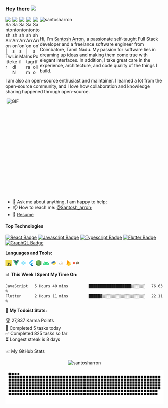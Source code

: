 ### Hey there <img src="https://media.giphy.com/media/hvRJCLFzcasrR4ia7z/giphy.gif" width="22px">

<a href="https://twitter.com/santosh_arron">
  <img align="left" alt="Santosh Arron | Twitter" width="22px" src="https://raw.githubusercontent.com/peterthehan/peterthehan/master/assets/twitter.svg" />
</a>
<a href="https://www.linkedin.com/in/santosh-arron/">
  <img align="left" alt="Santosh Arron's LinkedIN" width="22px" src="https://raw.githubusercontent.com/peterthehan/peterthehan/master/assets/linkedin.svg" />
</a>

<a href="mailto:santosharron@gmail.com">
  <img align="left" alt="Santosh Arron's Mail" width="22px" src="https://epicprogrammerassets.netlify.app/Assets/gmail.svg" />
</a>

<a href="https://www.instagram.com/santosh_arron/">
  <img align="left" alt="Santosh Arron | Instagram" width="22px" src="https://epicprogrammerassets.netlify.app/Assets/instagram.svg" />
</a>


<a href="https://santosharron.epicprogrammer.com/">
  <img align="left" alt="Santosh Arron's Portfolio" width="22px" src="https://epicprogrammerassets.netlify.app/Assets/globe-grid.svg" />
</a>

<p align=left> <img src=https://komarev.com/ghpvc/?username=santosharron alt=santosharron /> </p>

<br />


Hi, I'm [Santosh Arron](https://santosharron.epicprogrammer.com/), a passionate self-taught Full Stack developer and a freelance software engineer from Coimbatore, Tamil Nadu. My passion for software lies in dreaming up ideas and making them come true with elegant interfaces. In addition, I take great care in the experience, architecture, and code quality of the things I build.

I am also an open-source enthusiast and maintainer. I learned a lot from the open-source community, and I love how collaboration and knowledge sharing happened through open-source.


  <img align="right" alt="GIF" src="https://epicprogrammerassets.netlify.app/Assets/code.gif?raw=true" width="500" height="320" />
  
- 💬 Ask me about anything, I am happy to help;
- 📫 How to reach me: [@Santosh_arron](https://www.instagram.com/santosh_arron/);
- 📝 [Resume](https://santosharron.epicprogrammer.com/)
  

#### Top Technologies

<!-- TODO: Make technologies links takes you to repositories -->

[![React Badge](https://img.shields.io/badge/-React-61DBFB?style=for-the-badge&labelColor=black&logo=react&logoColor=61DBFB)](#) [![Javascript Badge](https://img.shields.io/badge/-Javascript-F0DB4F?style=for-the-badge&labelColor=black&logo=javascript&logoColor=F0DB4F)](#) [![Typescript Badge](https://img.shields.io/badge/-Flutter-007acc?style=for-the-badge&labelColor=black&logo=flutter&logoColor=007acc)](#) [![Flutter Badge](https://img.shields.io/badge/-Nodejs-3C873A?style=for-the-badge&labelColor=black&logo=node.js&logoColor=3C873A)](#) [![GraphQL Badge](https://img.shields.io/badge/-GraphQl-e535ab?style=for-the-badge&labelColor=black&logo=node.js&logoColor=e535ab)](#)


**Languages and Tools:**  

<code><img height="20" src="https://raw.githubusercontent.com/github/explore/80688e429a7d4ef2fca1e82350fe8e3517d3494d/topics/javascript/javascript.png"></code>
<code><img height="20" src="https://raw.githubusercontent.com/github/explore/80688e429a7d4ef2fca1e82350fe8e3517d3494d/topics/vue/vue.png"></code>
<code><img height="20" src="https://raw.githubusercontent.com/github/explore/80688e429a7d4ef2fca1e82350fe8e3517d3494d/topics/react/react.png"></code>
<code><img height="20" src="https://raw.githubusercontent.com/github/explore/80688e429a7d4ef2fca1e82350fe8e3517d3494d/topics/flutter/flutter.png"></code>
<code><img height="20" src="https://raw.githubusercontent.com/github/explore/80688e429a7d4ef2fca1e82350fe8e3517d3494d/topics/nodejs/nodejs.png"></code>
<code><img height="20" src="https://raw.githubusercontent.com/github/explore/80688e429a7d4ef2fca1e82350fe8e3517d3494d/topics/android/android.png"></code>
<code><img height="20" src="https://raw.githubusercontent.com/github/explore/80688e429a7d4ef2fca1e82350fe8e3517d3494d/topics/python/python.png"></code>
<code><img height="20" src="https://raw.githubusercontent.com/github/explore/80688e429a7d4ef2fca1e82350fe8e3517d3494d/topics/mysql/mysql.png"></code>
<code><img height="20" src="https://raw.githubusercontent.com/github/explore/80688e429a7d4ef2fca1e82350fe8e3517d3494d/topics/firebase/firebase.png"></code>
<code><img height="20" src="https://raw.githubusercontent.com/github/explore/80688e429a7d4ef2fca1e82350fe8e3517d3494d/topics/git/git.png"></code>

📊 **This Week I Spent My Time On:**
<!--START_SECTION:waka-->
```text
JavaScript   5 Hours 40 mins         ███████████████████░░░░░░   76.63 % 
Flutter      2 Hours 11 mins         █████▓░░░░░░░░░░░░░░░░░░░   22.11 % 
```
<!--END_SECTION:waka-->
🚧 **My Todoist Stats:**
<!-- TODO-IST:START -->
🏆  27,837 Karma Points           
🌸  Completed 5 tasks today           
✅  Completed 825 tasks so far           
⏳  Longest streak is 8 days
<!-- TODO-IST:END -->


📈 My GitHub Stats

<p align="center"> <img src="https://github-readme-stats.vercel.app/api?username=santosharron&show_icons=true&theme=gotham" alt="santosharron" />


![Snake animation](https://github.com/SantoshArron/SantoshArron/blob/output/github-contribution-grid-snake.svg)